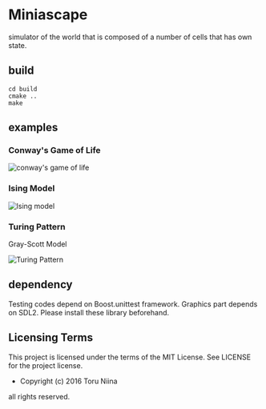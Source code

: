 Miniascape
====
simulator of the world that is composed of a number of cells that has own state.

## build

    cd build
    cmake ..
    make

## examples

### Conway's Game of Life
![conway's game of life](data/game_of_life.gif)

### Ising Model
![Ising model](data/ising_model.gif)

### Turing Pattern

Gray-Scott Model

![Turing Pattern](data/turing_pattern.gif)

## dependency

Testing codes depend on Boost.unittest framework.
Graphics part depends on SDL2.
Please install these library beforehand.

## Licensing Terms
This project is licensed under the terms of the MIT License.
See LICENSE for the project license.

- Copyright (c) 2016 Toru Niina

all rights reserved.
